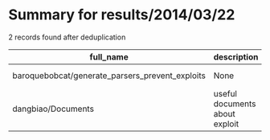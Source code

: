 
# Summary for results/2014/03/22
    
2 records found after deduplication

| full_name | description | html_url | matched_list | matched_count | pushed_at | size | stargazers_count | language | forks_count | vul_ids |
|-------------------------------------------------|---------------------------------|--------------------------------------------------------------------|----------------|-----------------|---------------------------|--------|--------------------|------------|---------------|-----------|
| baroquebobcat/generate_parsers_prevent_exploits | None | https://github.com/baroquebobcat/generate_parsers_prevent_exploits | ['exploit'] | 1 | 2014-03-22 02:04:18+00:00 | 9875 | 0 | JavaScript | 0 | [] |
| dangbiao/Documents | useful documents about exploit | https://github.com/dangbiao/Documents | ['exploit'] | 1 | 2014-03-22 05:35:04+00:00 | 7724 | 0 | | 0 | [] |
